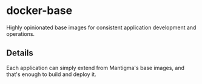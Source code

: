 # docker-base

Highly opinionated base images for consistent application development and operations.

## Details

Each application can simply extend from Mantigma's base images, and that's enough to build and deploy it. 
